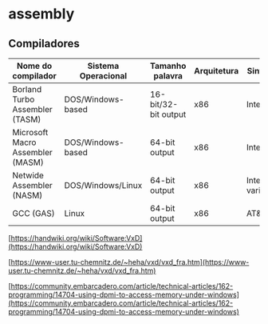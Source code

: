 # assembly

## Compiladores

| Nome do compilador               | Sistema Operacional | Tamanho palavra      | Arquitetura | Sintaxe        |
|----------------------------------|---------------------|----------------------|-------------|----------------|
| Borland Turbo Assembler (TASM)   | DOS/Windows-based   | 16-bit/32-bit output | x86         | Intel          |
| Microsoft Macro Assembler (MASM) | DOS/Windows-based   | 64-bit output        | x86         | Intel          |
| Netwide Assembler (NASM)         | DOS/Windows/Linux   | 64-bit output        | x86         | Intel variante |
| GCC (GAS)                        | Linux               | 64-bit output        | x86         | AT&T           |

[https://handwiki.org/wiki/Software:VxD](https://handwiki.org/wiki/Software:VxD)

[https://www-user.tu-chemnitz.de/~heha/vxd/vxd_fra.htm](https://www-user.tu-chemnitz.de/~heha/vxd/vxd_fra.htm)

[https://community.embarcadero.com/article/technical-articles/162-programming/14704-using-dpmi-to-access-memory-under-windows](https://community.embarcadero.com/article/technical-articles/162-programming/14704-using-dpmi-to-access-memory-under-windows)

